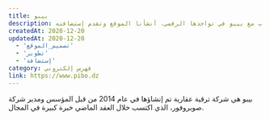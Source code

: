 ```yaml
---
title: بيبو
description: تعاونت يونيفارواب مع بيبو في تواجدها الرقمي. أنشأنا الموقع ونقدم إستضافته.
createdAt: 2020-12-20
updatedAt: 2020-12-20
  - 'تصميم_الموقع'
  - 'تطوير'
  - 'إستضافة'
category: فهرس إلكتروني
link: https://www.pibo.dz
---
```


بيبو هي شركة ترقية عقارية تم إنشاؤها في عام 2014 من قبل المؤسس ومدير شركة صوبروفور، الذي اكتسب خلال العقد الماضي خبرة كبيرة في المجال.
